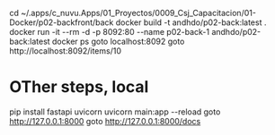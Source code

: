 cd ~/.apps/c_nuvu.Apps/01_Proyectos/0009_Csj_Capacitacion/01-Docker/p02-backfront/back
docker build -t andhdo/p02-back:latest .
docker run -it --rm -d -p 8092:80 --name p02-back-1 andhdo/p02-back:latest
docker ps
goto localhost:8092
goto http://localhost:8092/items/10




# OTher steps, local

pip install fastapi uvicorn
uvicorn main:app --reload
goto http://127.0.0.1:8000
goto http://127.0.0.1:8000/docs

